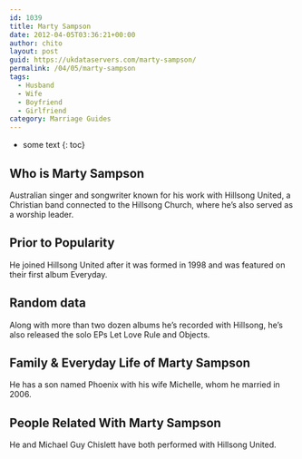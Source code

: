 ```yaml
---
id: 1039
title: Marty Sampson
date: 2012-04-05T03:36:21+00:00
author: chito
layout: post
guid: https://ukdataservers.com/marty-sampson/
permalink: /04/05/marty-sampson
tags:
  - Husband
  - Wife
  - Boyfriend
  - Girlfriend
category: Marriage Guides
---
```


* some text
{: toc}
          
          
## Who is  Marty Sampson
                  
                  
                  
Australian singer and songwriter known for his work with Hillsong United, a Christian band connected to the Hillsong Church, where he&#8217;s also served as a worship leader.
                  
                
                
                
## Prior to Popularity 
                  
                  
                  
He joined Hillsong United after it was formed in 1998 and was featured on their first album Everyday.
                  
                
                
                
## Random data 
                  
                  
                  
Along with more than two dozen albums he&#8217;s recorded with Hillsong, he&#8217;s also released the solo EPs Let Love Rule and Objects.
                  
                
                
                
## Family & Everyday Life of Marty Sampson
                  
                  
                  
He has a son named Phoenix with his wife Michelle, whom he married in 2006.
                  
                
                
                
## People Related With  Marty Sampson
                  
                  
                  
He and Michael Guy Chislett have both performed with Hillsong United.
                  
                
              
            
          
          
          
    
    
  
